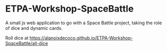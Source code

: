 # ETPA-Workshop-SpaceBattle
 A small js web application to go with a Space Battle project, taking the role of dice and dynamic cards.

Roll dice at https://alanoixdecoco.github.io/ETPA-Workshop-SpaceBattle/all-dice
